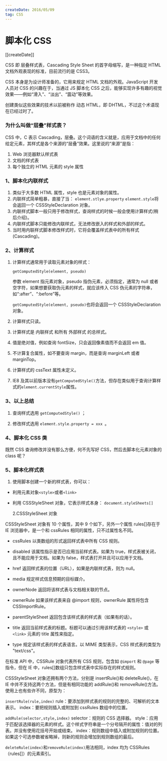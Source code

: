 ```yaml
---
createDate: 2016/05/09
tag: CSS
---
```


# 脚本化 CSS

[[createDate]]

CSS 即 层叠样式表，Cascading Style Sheet 的首字母缩写，是一种指定 HTML 文档外观表现的标准，目前流行的是 CSS3。

CSS 本身是为设计师准备的，它用来规定 HTML 文档的外观。JavaScript 开发人员对 CSS 的兴趣在于，当通过 JS 脚本化 CSS 之后，能够实现许多有趣的视觉效果——例如“滑入”、“淡出”、“震动”等效果。

创建类似这些效果的技术以前被称作 动态 HTML，即 DHTML，不过这个术语现在已经过时了。

### 为什么叫做“层叠”样式表？

CSS 中，C 表示 Cascading，层叠。这个词语的含义就是，应用于文档中的任何给定元素，其样式是各个来源的“层叠”效果。这里说的“来源”是指：

1. Web 浏览器默认样式表
2. 文档的样式表
3. 每个独立的 HTML 元素的 style 属性

### 1、脚本化内联样式

1. 类似于大多数 HTML 属性，style 也是元素对象的属性。
2. 内联样式简单粗暴，直接了当：
   `element.stlye.property`
   `element.style`将会返回一个 CSSStyleDeclaration 对象。
3. 内联样式脚本一般只用于修改样式，查询样式的时候一般会使用计算样式(稍后介绍)。
4. 内联样式脚本只能修改内联样式，无法修改嵌入的样式和外部的样式。
5. 当时用内联样式脚本修改样式时，它将会覆盖样式表中的所有样式(Cascading)。

### 2、计算样式

1. 计算样式通常用于读取元素对象的样式：

   `getComputedStyle(element, pseudo)`

   参数 element 指元素对象，pseudo 指伪元素，必须指定，通常为 null 或者空字符，如果想要获取伪元素的样式，就应该传入 CSS 伪元素的字符串，如“:after”、“:before”等。

   `getComputedStyle(element, pseudo)`也将会返回一个 CSSStyleDeclaration 对象。

2. 计算样式只读。

3. 计算样式是 内联样式 和所有 外部样式 的总样式。

4. 值是绝对值，例如查询 fontSize，只会返回像素值而不会返回 em 值。

5. 不计算复合属性，如不要查询 margin，而是查询 marginLeft 或者 marginTop。

6. 计算样式的 cssText 属性未定义。

7. IE8 及其以前版本没有`getComputedStyle()`方法，但存在类似用于查询计算样式的`element.currentStyle`属性。

### 3、以上总结

1. 查询样式选用 `getComputedStyle()` ；

2. 修改样式选用 `element.style.property = xxx `。

### 4、脚本化 CSS 类

既然 CSS 查询修改并没有那么方便，何不先写好 CSS，然后去脚本化元素对象的 class 呢？

### 5、脚本化样式表

1. 使用脚本创建一个新的样式表，你可以：

- 利用元素对象`<style>`或者`<link>`
- 利用 CSSStyleSheet 对象，它表示样式本身：
  `document.styleSheets[]`

  2.CSSStyleSheet 对象

CSSStyleSheet 对象有 10 个属性，其中 9 个如下，另外一个属性 rules[]存在于 IE 浏览器中，是一个和 cssRules 相同的属性，只不过属性名不同。

- cssRules
  以类数组的形式返回样式表中所有 CSS 规则。

- disabled
  该属性指示是否已应用当前样式表。如果为 true，样式表被关闭，且不能应用于文档。如果为 false，样式表打开并且可以应用于文档。

- href
  返回样式表的位置（URL），如果是内联样式表，则为 null。

- media
  规定样式信息预期的目标媒介。

- ownerNode
  返回将该样式表与文档相关联的节点。

- ownerRule
  如果该样式表来自 @import 规则，ownerRule 属性将包含 CSSImportRule。

- parentStyleSheet
  返回包含该样式表的样式表（如果有的话）。

- title
  返回当前样式表的标题。标题可以通过引用该样式表的 `<style>` 或 `<link>` 元素的 title 属性来指定。

- type
  规定该样式表的样式表语言。以 MIME 类型表示，CSS 样式表的类型为 "text/css"。

在标准 API 中，CSSRule 对象代表所有 CSS 规则，包含如 `@import` 和 `@page` 等指令，但在 IE 中，rules[]数组只包含样式表中实际存在的样式规则。

CSSStyleSheet 对象还拥有两个方法，分别是 insertRule()和 deleteRule()，在 IE 中并不支持这两个方法，但是有相同功能的 addRule()和 removeRule()方法。使用上也有些许不同，原型为：

`insertRule(rule,index)`
rule：要添加到样式表的规则的完整的、可解析的文本表示。
index：要把规则插入或附加到 cssRules 数组中的位置。

`addRule(selector,style,index)`
selector：规则的 CSS 选择器。
style：应用于匹配该选择器的元素的样式。这个样式字符串是一个分号隔开的属性：值对的列表。并没有使用花括号开始或结束。
index：规则数组中插入或附加规则的位置。如果这个可选参数被省略掉，则新的规则会增加到规则数组的最后。

`deleteRule(index)`和`removeRule(index)`用法相同，index 均为 CSSRules（rules[]）的元素索引。

